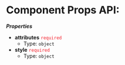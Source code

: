 # Component Props API:

**_Properties_**

 - <b id="/properties/attributes">attributes</b> <span style="color: #f5222d;"> `required` </span> 
	 - Type: `object`
 - <b id="/properties/style">style</b> <span style="color: #f5222d;"> `required` </span> 
	 - Type: `object`



